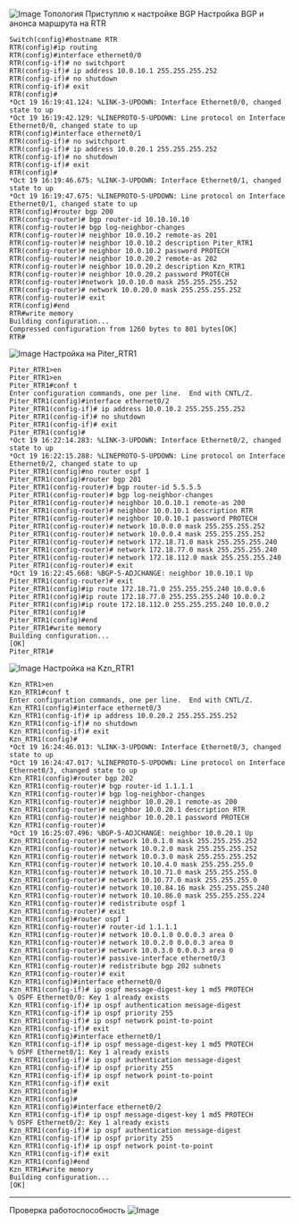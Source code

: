 ![Image](https://github.com/sender2033/testwork-protech-Vafin/blob/main/Image/05_%D0%9B%D0%B0%D0%B1%D0%BE%D1%80%D0%B0%D1%82%D0%BE%D1%80%D0%BD%D0%B0%D1%8F%20%D1%80%D0%B0%D0%B1%D0%BE%D1%82%D0%B0%205.%20BGP-19.10.2025-18_15.png?raw=true)
Топология
Приступлю к настройке BGP
Настройка BGP и анонса маршрута на RTR 
```
Switch(config)#hostname RTR
RTR(config)#ip routing
RTR(config)#interface ethernet0/0
RTR(config-if)# no switchport
RTR(config-if)# ip address 10.0.10.1 255.255.255.252
RTR(config-if)# no shutdown
RTR(config-if)# exit
RTR(config)#
*Oct 19 16:19:41.124: %LINK-3-UPDOWN: Interface Ethernet0/0, changed state to up
*Oct 19 16:19:42.129: %LINEPROTO-5-UPDOWN: Line protocol on Interface Ethernet0/0, changed state to up
RTR(config)#interface ethernet0/1
RTR(config-if)# no switchport
RTR(config-if)# ip address 10.0.20.1 255.255.255.252
RTR(config-if)# no shutdown
RTR(config-if)# exit
RTR(config)#
*Oct 19 16:19:46.675: %LINK-3-UPDOWN: Interface Ethernet0/1, changed state to up
*Oct 19 16:19:47.675: %LINEPROTO-5-UPDOWN: Line protocol on Interface Ethernet0/1, changed state to up
RTR(config)#router bgp 200
RTR(config-router)# bgp router-id 10.10.10.10
RTR(config-router)# bgp log-neighbor-changes
RTR(config-router)# neighbor 10.0.10.2 remote-as 201
RTR(config-router)# neighbor 10.0.10.2 description Piter_RTR1
RTR(config-router)# neighbor 10.0.10.2 password PROTECH
RTR(config-router)# neighbor 10.0.20.2 remote-as 202
RTR(config-router)# neighbor 10.0.20.2 description Kzn_RTR1
RTR(config-router)# neighbor 10.0.20.2 password PROTECH
RTR(config-router)#network 10.0.10.0 mask 255.255.255.252
RTR(config-router)# network 10.0.20.0 mask 255.255.255.252
RTR(config-router)# exit
RTR(config)#end
RTR#write memory
Building configuration...
Compressed configuration from 1260 bytes to 801 bytes[OK]
RTR#
```
![Image](https://github.com/sender2033/testwork-protech-Vafin/blob/main/Image/05_%D0%9B%D0%B0%D0%B1%D0%BE%D1%80%D0%B0%D1%82%D0%BE%D1%80%D0%BD%D0%B0%D1%8F%20%D1%80%D0%B0%D0%B1%D0%BE%D1%82%D0%B0%205.%20BGP-20.10.2025-10_29.png?raw=true)
Настройка на Piter_RTR1
```
Piter_RTR1>en
Piter_RTR1>en
Piter_RTR1#conf t
Enter configuration commands, one per line.  End with CNTL/Z.
Piter_RTR1(config)#interface ethernet0/2
Piter_RTR1(config-if)# ip address 10.0.10.2 255.255.255.252
Piter_RTR1(config-if)# no shutdown
Piter_RTR1(config-if)# exit
Piter_RTR1(config)#
*Oct 19 16:22:14.283: %LINK-3-UPDOWN: Interface Ethernet0/2, changed state to up
*Oct 19 16:22:15.288: %LINEPROTO-5-UPDOWN: Line protocol on Interface Ethernet0/2, changed state to up
Piter_RTR1(config)#no router ospf 1
Piter_RTR1(config)#router bgp 201
Piter_RTR1(config-router)# bgp router-id 5.5.5.5
Piter_RTR1(config-router)# bgp log-neighbor-changes
Piter_RTR1(config-router)# neighbor 10.0.10.1 remote-as 200
Piter_RTR1(config-router)# neighbor 10.0.10.1 description RTR
Piter_RTR1(config-router)# neighbor 10.0.10.1 password PROTECH
Piter_RTR1(config-router)# network 10.0.0.0 mask 255.255.255.252
Piter_RTR1(config-router)# network 10.0.0.4 mask 255.255.255.252
Piter_RTR1(config-router)# network 172.18.71.0 mask 255.255.255.240
Piter_RTR1(config-router)# network 172.18.77.0 mask 255.255.255.240
Piter_RTR1(config-router)# network 172.18.112.0 mask 255.255.255.240
Piter_RTR1(config-router)# exit
*Oct 19 16:22:45.668: %BGP-5-ADJCHANGE: neighbor 10.0.10.1 Up
Piter_RTR1(config-router)# exit
Piter_RTR1(config)#ip route 172.18.71.0 255.255.255.240 10.0.0.6
Piter_RTR1(config)#ip route 172.18.77.0 255.255.255.240 10.0.0.2
Piter_RTR1(config)#ip route 172.18.112.0 255.255.255.240 10.0.0.2
Piter_RTR1(config)#
Piter_RTR1(config)#end
Piter_RTR1#write memory
Building configuration...
[OK]
Piter_RTR1#

```
![Image](https://github.com/sender2033/testwork-protech-Vafin/blob/main/Image/05_%D0%9B%D0%B0%D0%B1%D0%BE%D1%80%D0%B0%D1%82%D0%BE%D1%80%D0%BD%D0%B0%D1%8F%20%D1%80%D0%B0%D0%B1%D0%BE%D1%82%D0%B0%205.%20BGP-20.10.2025-10_31.png?raw=true)
Настройка на Kzn_RTR1
```
Kzn_RTR1>en
Kzn_RTR1#conf t
Enter configuration commands, one per line.  End with CNTL/Z.
Kzn_RTR1(config)#interface ethernet0/3
Kzn_RTR1(config-if)# ip address 10.0.20.2 255.255.255.252
Kzn_RTR1(config-if)# no shutdown
Kzn_RTR1(config-if)# exit
Kzn_RTR1(config)#
*Oct 19 16:24:46.013: %LINK-3-UPDOWN: Interface Ethernet0/3, changed state to up
*Oct 19 16:24:47.017: %LINEPROTO-5-UPDOWN: Line protocol on Interface Ethernet0/3, changed state to up
Kzn_RTR1(config)#router bgp 202
Kzn_RTR1(config-router)# bgp router-id 1.1.1.1
Kzn_RTR1(config-router)# bgp log-neighbor-changes
Kzn_RTR1(config-router)# neighbor 10.0.20.1 remote-as 200
Kzn_RTR1(config-router)# neighbor 10.0.20.1 description RTR
Kzn_RTR1(config-router)# neighbor 10.0.20.1 password PROTECH
Kzn_RTR1(config-router)#
*Oct 19 16:25:07.496: %BGP-5-ADJCHANGE: neighbor 10.0.20.1 Up
Kzn_RTR1(config-router)# network 10.0.1.0 mask 255.255.255.252
Kzn_RTR1(config-router)# network 10.0.2.0 mask 255.255.255.252
Kzn_RTR1(config-router)# network 10.0.3.0 mask 255.255.255.252
Kzn_RTR1(config-router)# network 10.10.4.0 mask 255.255.255.0
Kzn_RTR1(config-router)# network 10.10.71.0 mask 255.255.255.0
Kzn_RTR1(config-router)# network 10.10.77.0 mask 255.255.255.0
Kzn_RTR1(config-router)# network 10.10.84.16 mask 255.255.255.240
Kzn_RTR1(config-router)# network 10.10.86.0 mask 255.255.255.224
Kzn_RTR1(config-router)# redistribute ospf 1
Kzn_RTR1(config-router)# exit
Kzn_RTR1(config)#router ospf 1
Kzn_RTR1(config-router)# router-id 1.1.1.1
Kzn_RTR1(config-router)# network 10.0.1.0 0.0.0.3 area 0
Kzn_RTR1(config-router)# network 10.0.2.0 0.0.0.3 area 0
Kzn_RTR1(config-router)# network 10.0.3.0 0.0.0.3 area 0
Kzn_RTR1(config-router)# passive-interface ethernet0/3
Kzn_RTR1(config-router)# redistribute bgp 202 subnets
Kzn_RTR1(config-router)# exit
Kzn_RTR1(config)#interface ethernet0/0
Kzn_RTR1(config-if)# ip ospf message-digest-key 1 md5 PROTECH
% OSPF Ethernet0/0: Key 1 already exists
Kzn_RTR1(config-if)# ip ospf authentication message-digest
Kzn_RTR1(config-if)# ip ospf priority 255
Kzn_RTR1(config-if)# ip ospf network point-to-point
Kzn_RTR1(config-if)# exit
Kzn_RTR1(config)#interface ethernet0/1
Kzn_RTR1(config-if)# ip ospf message-digest-key 1 md5 PROTECH
% OSPF Ethernet0/1: Key 1 already exists
Kzn_RTR1(config-if)# ip ospf authentication message-digest
Kzn_RTR1(config-if)# ip ospf priority 255
Kzn_RTR1(config-if)# ip ospf network point-to-point
Kzn_RTR1(config-if)# exit
Kzn_RTR1(config)#
Kzn_RTR1(config)#
Kzn_RTR1(config)#interface ethernet0/2
Kzn_RTR1(config-if)# ip ospf message-digest-key 1 md5 PROTECH
% OSPF Ethernet0/2: Key 1 already exists
Kzn_RTR1(config-if)# ip ospf authentication message-digest
Kzn_RTR1(config-if)# ip ospf priority 255
Kzn_RTR1(config-if)# ip ospf network point-to-point
Kzn_RTR1(config-if)# exit
Kzn_RTR1(config)#end
Kzn_RTR1#write memory
Building configuration...
[OK]

```
---

Проверка работоспособность 
![Image](https://github.com/sender2033/testwork-protech-Vafin/blob/main/Image/05_%D0%9B%D0%B0%D0%B1%D0%BE%D1%80%D0%B0%D1%82%D0%BE%D1%80%D0%BD%D0%B0%D1%8F%20%D1%80%D0%B0%D0%B1%D0%BE%D1%82%D0%B0%205.%20BGP-19.10.2025-18_37.png?raw=true)
